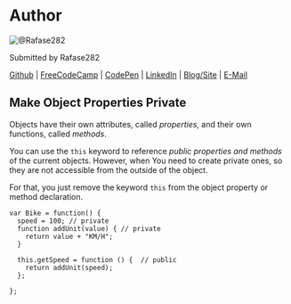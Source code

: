 # Author
![@Rafase282](https://avatars0.githubusercontent.com/Rafase282?&s=128)

Submitted by Rafase282

[Github](https://github.com/Rafase282) | [FreeCodeCamp](http://www.freecodecamp.com/rafase282) | [CodePen](http://codepen.io/Rafase282/) | [LinkedIn](https://www.linkedin.com/in/rafase282) | [Blog/Site](https://rafase282.wordpress.com/) | [E-Mail](mailto:rafase282@gmail.com)

## Make Object Properties Private
Objects have their own attributes, called _properties_, and their own functions, called _methods_.

You can use the `this` keyword to reference _public properties and methods_ of the current objects. However, when You need to create private ones, so they are not accessible from the outside of the object.

For that, you just remove the keyword `this` from the object property or method declaration.

```
var Bike = function() {
  speed = 100; // private
  function addUnit(value) { // private
    return value + "KM/H";
  }

  this.getSpeed = function () {  // public
    return addUnit(speed);
  };

};
```
